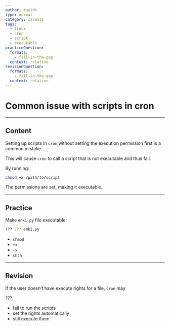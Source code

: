 ```yaml
---
author: tuwidc
type: normal
category: caveats
tags:
  - linux
  - cron
  - script
  - executable
practiceQuestion:
  formats:
    - fill-in-the-gap
  context: relative
revisionQuestion:
  formats:
    - fill-in-the-gap
  context: relative
---
```


# Common issue with scripts in cron


---

## Content

Setting up scripts in `cron` without setting the execution permission first is a common mistake.

This will cause `cron` to call a script that is not executable and thus fail.

By running:

```bash
chmod +x /path/to/script
```

The permissions are set, making it executable.


---

## Practice

Make `enki.py` file executable:

```bash
??? ??? enki.py
```

- `chmod`
- `+x`
- `-x`
- `chch`


---

## Revision

If the user doesn’t have execute rights for a file, `cron` may

???.

- fail to run the scripts
- set the rights automatically
- still execute them
